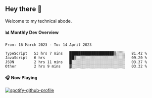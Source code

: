 ## Hey there 👋

Welcome to my technical abode.

#### 📊 Monthly Dev Overview
<!--START_SECTION:waka-->

```text
From: 16 March 2023 - To: 14 April 2023

TypeScript   53 hrs 7 mins   ████████████████████▒░░░░   81.42 %
JavaScript   6 hrs           ██▒░░░░░░░░░░░░░░░░░░░░░░   09.20 %
JSON         2 hrs 11 mins   █░░░░░░░░░░░░░░░░░░░░░░░░   03.37 %
Other        2 hrs 9 mins    ▓░░░░░░░░░░░░░░░░░░░░░░░░   03.32 %
```

<!--END_SECTION:waka-->

#### 🎧 Now Playing

[![spotify-github-profile](https://spotify-github-profile.vercel.app/api/view?uid=james2mid&cover_image=true&theme=natemoo-re)](https://open.spotify.com/user/james2mid?si=2b3baf2b09cb499e)

